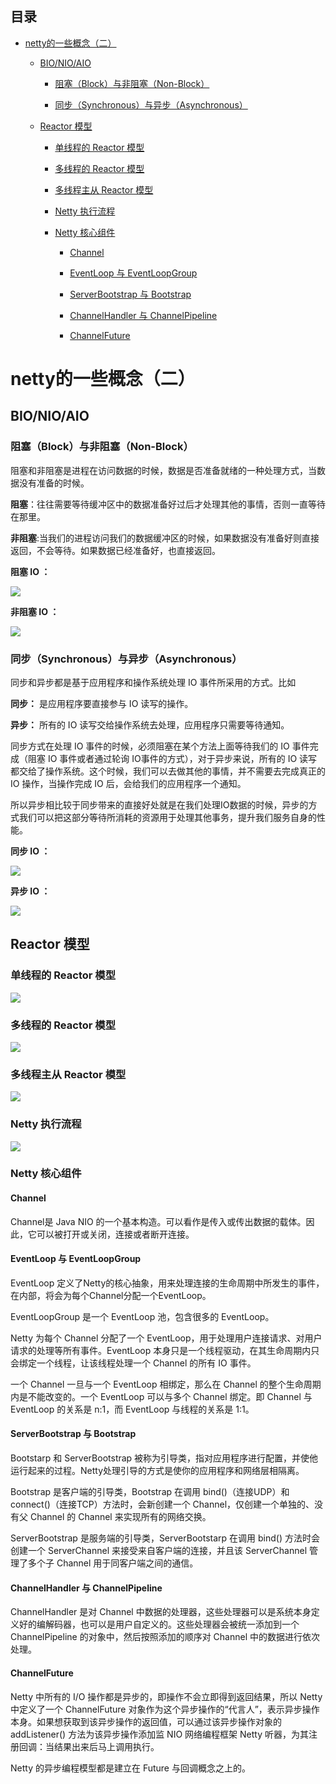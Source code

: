 ## 目录

*   [netty的一些概念（二）](#netty的一些概念二)

    *   [BIO/NIO/AIO](#bionioaio)

        *   [阻塞（Block）与非阻塞（Non-Block）](#阻塞block与非阻塞non-block)

        *   [同步（Synchronous）与异步（Asynchronous）](#同步synchronous与异步asynchronous)

    *   [Reactor 模型](#reactor-模型)

        *   [单线程的 Reactor 模型](#单线程的-reactor-模型)

        *   [多线程的 Reactor 模型](#多线程的-reactor-模型)

        *   [多线程主从 Reactor 模型](#多线程主从-reactor-模型)

        *   [Netty 执行流程](#netty-执行流程)

        *   [Netty 核心组件](#netty-核心组件)

            *   [Channel](#channel)

            *   [EventLoop 与 EventLoopGroup](#eventloop-与-eventloopgroup)

            *   [ServerBootstrap 与 Bootstrap](#serverbootstrap-与-bootstrap)

            *   [ChannelHandler 与 ChannelPipeline](#channelhandler-与-channelpipeline)

            *   [ChannelFuture](#channelfuture)

# netty的一些概念（二）

## BIO/NIO/AIO

### 阻塞（Block）与非阻塞（Non-Block）

阻塞和非阻塞是进程在访问数据的时候，数据是否准备就绪的一种处理方式，当数据没有准备的时候。

**阻塞**：往往需要等待缓冲区中的数据准备好过后才处理其他的事情，否则一直等待在那里。

**非阻塞**:当我们的进程访问我们的数据缓冲区的时候，如果数据没有准备好则直接返回，不会等待。如果数据已经准备好，也直接返回。

**阻塞 IO ：**

![](https://p3-juejin.byteimg.com/tos-cn-i-k3u1fbpfcp/736d468562784011a28a4ba38d0f7e30\~tplv-k3u1fbpfcp-zoom-in-crop-mark:4536:0:0:0.image)

**非阻塞 IO ：**

![](https://p3-juejin.byteimg.com/tos-cn-i-k3u1fbpfcp/f9a7cf5d0b944c7b904e68ee46182baf\~tplv-k3u1fbpfcp-zoom-in-crop-mark:4536:0:0:0.image)

### 同步（Synchronous）与异步（Asynchronous）

同步和异步都是基于应用程序和操作系统处理 IO 事件所采用的方式。比如

**同步：** 是应用程序要直接参与 IO 读写的操作。

**异步：** 所有的 IO 读写交给操作系统去处理，应用程序只需要等待通知。

同步方式在处理 IO 事件的时候，必须阻塞在某个方法上面等待我们的 IO 事件完成（阻塞 IO 事件或者通过轮询 IO事件的方式），对于异步来说，所有的 IO 读写都交给了操作系统。这个时候，我们可以去做其他的事情，并不需要去完成真正的 IO 操作，当操作完成 IO 后，会给我们的应用程序一个通知。

所以异步相比较于同步带来的直接好处就是在我们处理IO数据的时候，异步的方式我们可以把这部分等待所消耗的资源用于处理其他事务，提升我们服务自身的性能。

**同步 IO ：**

![](https://p3-juejin.byteimg.com/tos-cn-i-k3u1fbpfcp/8f867c38b0294ef4ab7d7f50297e7612\~tplv-k3u1fbpfcp-zoom-in-crop-mark:4536:0:0:0.image)

**异步 IO ：**

![](https://p3-juejin.byteimg.com/tos-cn-i-k3u1fbpfcp/54d1ee94e6db40c0a74c8eafe50931da\~tplv-k3u1fbpfcp-zoom-in-crop-mark:4536:0:0:0.image)

## Reactor 模型

### 单线程的 Reactor 模型

![](https://p3-juejin.byteimg.com/tos-cn-i-k3u1fbpfcp/0b3be289e52c4cb68320c5b50db807aa\~tplv-k3u1fbpfcp-zoom-in-crop-mark:4536:0:0:0.image)

### 多线程的 Reactor 模型

![](https://p3-juejin.byteimg.com/tos-cn-i-k3u1fbpfcp/8853a72373c9489f945a1b808a5c7c8d\~tplv-k3u1fbpfcp-zoom-in-crop-mark:4536:0:0:0.image)

### 多线程主从 Reactor 模型

![](https://p3-juejin.byteimg.com/tos-cn-i-k3u1fbpfcp/b2f319c5019648069feaac3ff71c12db\~tplv-k3u1fbpfcp-zoom-in-crop-mark:4536:0:0:0.image)

### Netty 执行流程

![](https://p3-juejin.byteimg.com/tos-cn-i-k3u1fbpfcp/f692ce289a3e4c518306820fcb6114d3\~tplv-k3u1fbpfcp-zoom-in-crop-mark:4536:0:0:0.image)

### Netty 核心组件

#### Channel

Channel是 Java NIO 的一个基本构造。可以看作是传入或传出数据的载体。因此，它可以被打开或关闭，连接或者断开连接。

#### EventLoop 与 EventLoopGroup

EventLoop 定义了Netty的核心抽象，用来处理连接的生命周期中所发生的事件，在内部，将会为每个Channel分配一个EventLoop。

EventLoopGroup 是一个 EventLoop 池，包含很多的 EventLoop。

Netty 为每个 Channel 分配了一个 EventLoop，用于处理用户连接请求、对用户请求的处理等所有事件。EventLoop 本身只是一个线程驱动，在其生命周期内只会绑定一个线程，让该线程处理一个 Channel 的所有 IO 事件。

一个 Channel 一旦与一个 EventLoop 相绑定，那么在 Channel 的整个生命周期内是不能改变的。一个 EventLoop 可以与多个 Channel 绑定。即 Channel 与 EventLoop 的关系是 n:1，而 EventLoop 与线程的关系是 1:1。

#### ServerBootstrap 与 Bootstrap

Bootstarp 和 ServerBootstrap 被称为引导类，指对应用程序进行配置，并使他运行起来的过程。Netty处理引导的方式是使你的应用程序和网络层相隔离。

Bootstrap 是客户端的引导类，Bootstrap 在调用 bind()（连接UDP）和 connect()（连接TCP）方法时，会新创建一个 Channel，仅创建一个单独的、没有父 Channel 的 Channel 来实现所有的网络交换。

ServerBootstrap 是服务端的引导类，ServerBootstarp 在调用 bind() 方法时会创建一个 ServerChannel 来接受来自客户端的连接，并且该 ServerChannel 管理了多个子 Channel 用于同客户端之间的通信。

#### ChannelHandler 与 ChannelPipeline

ChannelHandler 是对 Channel 中数据的处理器，这些处理器可以是系统本身定义好的编解码器，也可以是用户自定义的。这些处理器会被统一添加到一个 ChannelPipeline 的对象中，然后按照添加的顺序对 Channel 中的数据进行依次处理。

#### ChannelFuture

Netty 中所有的 I/O 操作都是异步的，即操作不会立即得到返回结果，所以 Netty 中定义了一个 ChannelFuture 对象作为这个异步操作的“代言人”，表示异步操作本身。如果想获取到该异步操作的返回值，可以通过该异步操作对象的addListener() 方法为该异步操作添加监 NIO 网络编程框架 Netty 听器，为其注册回调：当结果出来后马上调用执行。

Netty 的异步编程模型都是建立在 Future 与回调概念之上的。
